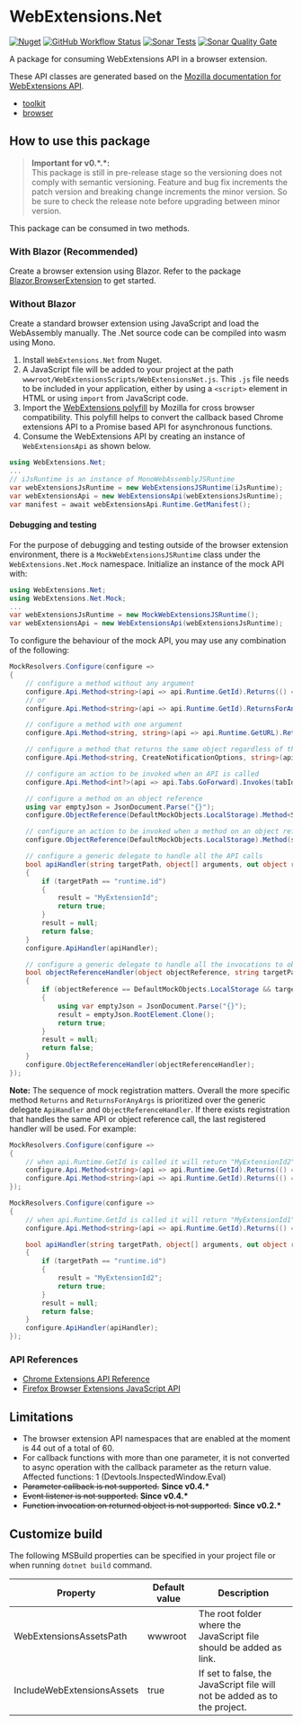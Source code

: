 # WebExtensions.Net
[![Nuget](https://img.shields.io/nuget/v/WebExtensions.Net?style=flat-square&color=blue)](https://www.nuget.org/packages/WebExtensions.Net/)
[![GitHub Workflow Status](https://img.shields.io/github/workflow/status/mingyaulee/WebExtensions.Net/Build?style=flat-square&color=blue)](https://github.com/mingyaulee/WebExtensions.Net/actions/workflows/WebExtensions.Net-Build.yml)
[![Sonar Tests](https://img.shields.io/sonar/tests/WebExtensions.Net?compact_message&server=https%3A%2F%2Fsonarcloud.io&style=flat-square)](https://sonarcloud.io/dashboard?id=WebExtensions.Net)
[![Sonar Quality Gate](https://img.shields.io/sonar/quality_gate/WebExtensions.Net?server=https%3A%2F%2Fsonarcloud.io&style=flat-square)](https://sonarcloud.io/dashboard?id=WebExtensions.Net)

A package for consuming WebExtensions API in a browser extension.

These API classes are generated based on the [Mozilla documentation for WebExtensions API](https://firefox-source-docs.mozilla.org/toolkit/components/extensions/webextensions/index.html).

- [toolkit](https://searchfox.org/mozilla-central/source/toolkit/components/extensions/ext-toolkit.json)
- [browser](https://searchfox.org/mozilla-central/source/browser/components/extensions/ext-browser.json)

## How to use this package

> **Important for v0.\*.\*:**<br />
> This package is still in pre-release stage so the versioning does not comply with semantic versioning. Feature and bug fix increments the patch version and breaking change increments the minor version. So be sure to check the release note before upgrading between minor version.

This package can be consumed in two methods.

### With Blazor (Recommended)
Create a browser extension using Blazor. Refer to the package [Blazor.BrowserExtension](https://github.com/mingyaulee/Blazor.BrowserExtension) to get started.

### Without Blazor
Create a standard browser extension using JavaScript and load the WebAssembly manually. The .Net source code can be compiled into wasm using Mono.

1. Install `WebExtensions.Net` from Nuget.
2. A JavaScript file will be added to your project at the path `wwwroot/WebExtensionsScripts/WebExtensionsNet.js`. This `.js` file needs to be included in your  application, either by using a `<script>` element in HTML or using `import` from JavaScript code.
3. Import the [WebExtensions polyfill](https://github.com/mozilla/webextension-polyfill) by Mozilla for cross browser compatibility. This polyfill helps to convert the callback based Chrome extensions API to a Promise based API for asynchronous functions.
4. Consume the WebExtensions API by creating an instance of `WebExtensionsApi` as shown below.

```csharp
using WebExtensions.Net;
...
// iJsRuntime is an instance of MonoWebAssemblyJSRuntime
var webExtensionsJsRuntime = new WebExtensionsJSRuntime(iJsRuntime);
var webExtensionsApi = new WebExtensionsApi(webExtensionsJsRuntime);
var manifest = await webExtensionsApi.Runtime.GetManifest();
```

#### Debugging and testing
For the purpose of debugging and testing outside of the browser extension environment, there is a `MockWebExtensionsJSRuntime` class under the `WebExtensions.Net.Mock` namespace.
Initialize an instance of the mock API with:
```csharp
using WebExtensions.Net;
using WebExtensions.Net.Mock;
...
var webExtensionsJsRuntime = new MockWebExtensionsJSRuntime();
var webExtensionsApi = new WebExtensionsApi(webExtensionsJsRuntime);
```

To configure the behaviour of the mock API, you may use any combination of the following:
```csharp
MockResolvers.Configure(configure =>
{
    // configure a method without any argument
    configure.Api.Method<string>(api => api.Runtime.GetId).Returns(() => "MyExtensionId");
    // or
    configure.Api.Method<string>(api => api.Runtime.GetId).ReturnsForAnyArgs("MyExtensionId");

    // configure a method with one argument
    configure.Api.Method<string, string>(api => api.Runtime.GetURL).Returns(path => builder.HostEnvironment.BaseAddress + path);

    // configure a method that returns the same object regardless of the arguments
    configure.Api.Method<string, CreateNotificationOptions, string>(api => api.Notifications.Create).ReturnsForAnyArgs("NotificationId");

    // configure an action to be invoked when an API is called
    configure.Api.Method<int?>(api => api.Tabs.GoForward).Invokes(tabId => { /* Do something with tabId */ });

    // configure a method on an object reference
    using var emptyJson = JsonDocument.Parse("{}");
    configure.ObjectReference(DefaultMockObjects.LocalStorage).Method<StorageAreaGetKeys, JsonElement>(storage => storage.Get).ReturnsForAnyArgs(emptyJson.RootElement.Clone());

    // configure an action to be invoked when a method on an object reference is called
    configure.ObjectReference(DefaultMockObjects.LocalStorage).Method(storage => storage.Clear).Invokes(() => { /* Do something */ });

    // configure a generic delegate to handle all the API calls
    bool apiHandler(string targetPath, object[] arguments, out object result)
    {
        if (targetPath == "runtime.id")
        {
            result = "MyExtensionId";
            return true;
        }
        result = null;
        return false;
    }
    configure.ApiHandler(apiHandler);

    // configure a generic delegate to handle all the invocations to object references
    bool objectReferenceHandler(object objectReference, string targetPath, object[] arguments, out object result)
    {
        if (objectReference == DefaultMockObjects.LocalStorage && targetPath == "get")
        {
            using var emptyJson = JsonDocument.Parse("{}");
            result = emptyJson.RootElement.Clone();
            return true;
        }
        result = null;
        return false;
    }
    configure.ObjectReferenceHandler(objectReferenceHandler);
});
```

**Note:** The sequence of mock registration matters.
Overall the more specific method `Returns` and `ReturnsForAnyArgs` is prioritized over the generic delegate `ApiHandler` and `ObjectReferenceHandler`.
If there exists registration that handles the same API or object reference call, the last registered handler will be used.
For example:
```csharp
MockResolvers.Configure(configure =>
{
    // when api.Runtime.GetId is called it will return "MyExtensionId2"
    configure.Api.Method<string>(api => api.Runtime.GetId).Returns(() => "MyExtensionId1");
    configure.Api.Method<string>(api => api.Runtime.GetId).Returns(() => "MyExtensionId2");
});
```
```csharp
MockResolvers.Configure(configure =>
{
    // when api.Runtime.GetId is called it will return "MyExtensionId1", even though the generic API handler is registered last, the more specific method registration is prioritized.
    configure.Api.Method<string>(api => api.Runtime.GetId).Returns(() => "MyExtensionId1");

    bool apiHandler(string targetPath, object[] arguments, out object result)
    {
        if (targetPath == "runtime.id")
        {
            result = "MyExtensionId2";
            return true;
        }
        result = null;
        return false;
    }
    configure.ApiHandler(apiHandler);
});
```

### API References
- [Chrome Extensions API Reference](https://developer.chrome.com/docs/extensions/reference/)
- [Firefox Browser Extensions JavaScript API](https://developer.mozilla.org/en-US/docs/Mozilla/Add-ons/WebExtensions/API)

## Limitations

- The browser extension API namespaces that are enabled at the moment is 44 out of a total of 60.
- For callback functions with more than one parameter, it is not converted to async operation with the callback parameter as the return value. Affected functions: 1 (Devtools.InspectedWindow.Eval)
- ~~Parameter callback is not supported.~~ __Since v0.4.*__
- ~~Event listener is not supported.~~ __Since v0.4.*__
- ~~Function invocation on returned object is not supported.~~ __Since v0.2.*__

## Customize build

The following MSBuild properties can be specified in your project file or when running `dotnet build` command.

| Property                   | Default value | Description                                                               |
| -------------------------- | ------------- | ------------------------------------------------------------------------- |
| WebExtensionsAssetsPath    | wwwroot       | The root folder where the JavaScript file should be added as link.        |
| IncludeWebExtensionsAssets | true          | If set to false, the JavaScript file will not be added as to the project. |